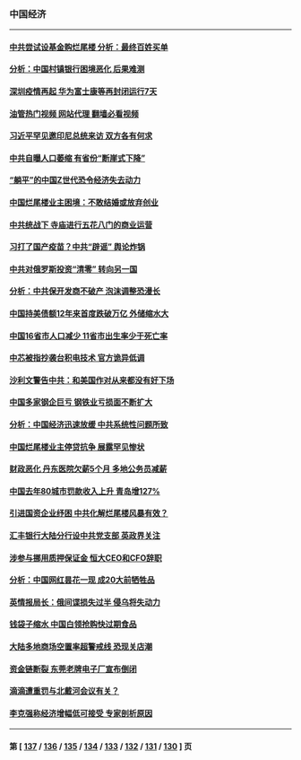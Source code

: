 ### 中国经济
---
#### [中共尝试设基金购烂尾楼 分析：最终百姓买单](../../pages/ncid283/n13788699.md?07260845) 
#### [分析：中国村镇银行困境恶化 后果难测](../../pages/ncid283/n13788846.md?07260845) 
#### [深圳疫情再起 华为富士康等再封闭运行7天](../../pages/ncid283/n13788829.md?07260845) 
#### [油管热门视频 网站代理 翻墙必看视频](http://209.222.30.114:81/youtube.html?07260845)
#### [习近平罕见邀印尼总统来访 双方各有何求](../../pages/ncid283/n13788818.md?07260845) 
#### [中共自曝人口萎缩 有省份“断崖式下降”](../../pages/ncid283/n13788597.md?07260845) 
#### [“躺平”的中国Z世代恐令经济失去动力](../../pages/ncid283/n13788503.md?07260845) 
#### [中国烂尾楼业主困境：不敢结婚或放弃创业](../../pages/ncid283/n13788283.md?07260845) 
#### [中共统战下 寺庙进行五花八门的商业运营](../../pages/ncid283/n13788204.md?07260845) 
#### [习打了国产疫苗？中共“辟谣” 舆论炸锅](../../pages/ncid283/n13788211.md?07260845) 
#### [中共对俄罗斯投资“清零” 转向另一国](../../pages/ncid283/n13788094.md?07260845) 
#### [分析：中共保开发商不破产 泡沫调整恐漫长](../../pages/ncid283/n13788069.md?07260845) 
#### [中国持美债额12年来首度跌破万亿 外储缩水大](../../pages/ncid283/n13787993.md?07260845) 
#### [中国16省市人口减少 11省市出生率少于死亡率](../../pages/ncid283/n13787976.md?07260845) 
#### [中芯被指抄袭台积电技术 官方诡异低调](../../pages/ncid283/n13787259.md?07260845) 
#### [沙利文警告中共：和美国作对从来都没有好下场](../../pages/ncid283/n13787840.md?07260845) 
#### [中国多家钢企巨亏 钢铁业亏损面不断扩大](../../pages/ncid283/n13787859.md?07260845) 
#### [分析：中国经济迅速放缓 中共系统性问题所致](../../pages/ncid283/n13787310.md?07260845) 
#### [中国烂尾楼业主停贷抗争 展露罕见惨状](../../pages/ncid283/n13787794.md?07260845) 
#### [财政恶化 丹东医院欠薪5个月 多地公务员减薪](../../pages/ncid283/n13787612.md?07260845) 
#### [中国去年80城市罚款收入上升 青岛增127%](../../pages/ncid283/n13787389.md?07260845) 
#### [引进国资企业纾困 中共化解烂尾楼风暴有效？](../../pages/ncid283/n13787083.md?07260845) 
#### [汇丰银行大陆分行设中共党支部 英政界关注](../../pages/ncid283/n13787349.md?07260845) 
#### [涉参与挪用质押保证金 恒大CEO和CFO辞职](../../pages/ncid283/n13787348.md?07260845) 
#### [分析：中国网红昙花一现 成20大前牺牲品](../../pages/ncid283/n13787318.md?07260845) 
#### [英情报局长：俄间谍损失过半 侵乌将失动力](../../pages/ncid283/n13787194.md?07260845) 
#### [钱袋子缩水 中国白领抢购快过期食品](../../pages/ncid283/n13787025.md?07260845) 
#### [大陆多地商场空置率超警戒线 恐现关店潮](../../pages/ncid283/n13786963.md?07260845) 
#### [资金链断裂 东莞老牌电子厂宣布倒闭](../../pages/ncid283/n13786874.md?07260845) 
#### [滴滴遭重罚与北戴河会议有关？](../../pages/ncid283/n13786849.md?07260845) 
#### [李克强称经济增幅低可接受 专家剖析原因](../../pages/ncid283/n13786752.md?07260845) 

---
#### 第 [ [137](./137.md?07260845) / [136](./136.md?07260845) / [135](./135.md?07260845) / [134](./134.md?07260845) / [133](./133.md?07260845) / [132](./132.md?07260845) / [131](./131.md?07260845) / [130](./130.md?07260845) ] 页
